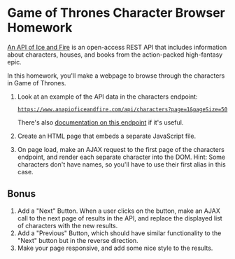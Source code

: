 # Game of Thrones Character Browser Homework

[An API of Ice and Fire](https://www.anapioficeandfire.com/) is an open-access REST API that includes information about characters, houses, and books from the action-packed high-fantasy epic.

In this homework, you'll make a webpage to browse through the characters in Game of Thrones.

1. Look at an example of the API data in the characters endpoint:

    [`https://www.anapioficeandfire.com/api/characters?page=1&pageSize=50`](https://www.anapioficeandfire.com/api/characters?page=1&pageSize=50)

   There's also [documentation on this endpoint](https://www.anapioficeandfire.com/Documentation#characters) if it's useful.
1. Create an HTML page that embeds a separate JavaScript file.
1. On page load, make an AJAX request to the first page of the characters endpoint, and render each separate character into the DOM.
   Hint: Some characters don't have names, so you'll have to use their first alias in this case.
   
## Bonus
1. Add a "Next" Button. When a user clicks on the button, make an AJAX call to the next page of results in the API, and replace the displayed list of characters with the new results.
1. Add a "Previous" Button, which should have similar functionality to the "Next" button but in the reverse direction.
1. Make your page responsive, and add some nice style to the results.
